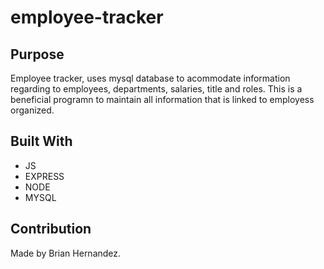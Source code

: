# employee-tracker

## Purpose
Employee tracker, uses mysql database to acommodate information 
regarding to employees, departments, salaries, title and roles.
This is a beneficial programn to maintain all information that
is linked to employess organized.

## Built With
* JS
* EXPRESS
* NODE
* MYSQL

## Contribution
Made by Brian Hernandez.